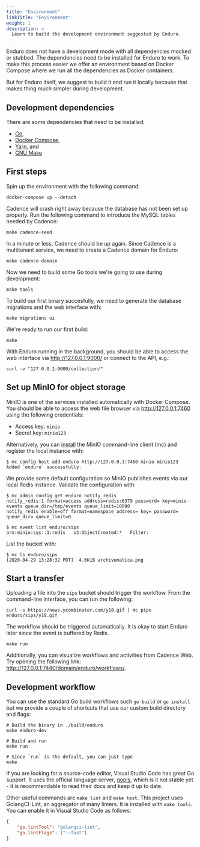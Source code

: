 ```yaml
---
title: "Environment"
linkTitle: "Environment"
weight: 1
description: >
  Learn to build the development environment suggested by Enduro.
---
```


Enduro does not have a development mode with all dependencies mocked or stubbed.
The dependencies need to be installed for Enduro to work. To make this process
easier we offer an environment based on Docker Compose where we run all the
dependencies as Docker containers.

But for Enduro itself, we suggest to build it and run it locally because that
makes thing much simpler during development.

## Development dependencies

There are some dependencies that need to be installed:

* [Go][go],
* [Docker Compose][docker-compose],
* [Yarn][yarn], and
* [GNU Make][make]

## First steps

Spin up the environment with the following command:

    docker-compose up --detach

Cadence will crash right away because the database has not been set up properly.
Run the following command to introduce the MySQL tables needed by Cadence:

    make cadence-seed

In a minute or less, Cadence should be up again. Since Cadence is a multitenant
service, we need to create a Cadence domain for Enduro:

    make cadence-domain

Now we need to build some Go tools we're going to use during development:

    make tools

To build our first binary succesfully, we need to generate the database
migrations and the web interface with:

    make migrations ui

We're ready to run our first build:

    make

With Enduro running in the background, you should be able to access the web
interface via http://127.0.0.1:9000/ or connect to the API, e.g.:

    curl -v "127.0.0.1:9000/collection/"

## Set up MinIO for object storage

MinIO is one of the services installed automatically with Docker Compose. You
should be able to access the web file browser via http://127.0.0.1:7460 using
the following credentials:

* Access key: `minio`
* Secret key: `minio123`

Alternatively, you can [install][mc] the MinIO command-line client (mc) and
register the local instance with:

    $ mc config host add enduro http://127.0.0.1:7460 minio minio123
    Added `enduro` successfully.

We provide some default configuration so MinIO publishes events via our local
Redis instance. Validate the configuration with:

    $ mc admin config get enduro notify_redis
    notify_redis:1 format=access address=redis:6379 password= key=minio-events queue_dir=/tmp/events queue_limit=10000
    notify_redis enable=off format=namespace address= key= password= queue_dir= queue_limit=0

    $ mc event list enduro/sips
    arn:minio:sqs::1:redis   s3:ObjectCreated:*   Filter:

List the bucket with:

    $ mc ls enduro/sips
    [2020-04-29 13:28:32 PDT]  4.6KiB archivematica.png

## Start a transfer

Uploading a file into the `sips` bucket should trigger the workflow. From the
command-line interface, you can run the following:

    curl -s https://news.ycombinator.com/y18.gif | mc pipe enduro/sips/y18.gif

The workflow should be triggered automatically. It is okay to start Enduro later
since the event is buffered by Redis.

    make run

Additionally, you can visualize workflows and activities from Cadence Web. Try
opening the following link: http://127.0.0.1:7440/domain/enduro/workflows/.

## Development workflow

You can use the standard Go build workflows such `go build` or `go install` but
we provide a couple of shortcuts that use our custom build directory and flags:

    # Build the binary in ./build/enduro
    make enduro-dev

    # Build and run
    make run

    # Since `run` is the default, you can just type
    make

If you are looking for a source-code editor, Visual Studio Code has great Go
support. It uses the official language server, [gopls][gopls], which is it not
stable yet - it is recommendable to read their docs and keep it up to date.

Other useful commands are `make lint` and `make test`. This project uses
GolangCI-Lint, an aggregator of many linters. It is installed with `make tools`.
You can enable it in Visual Studio Code as follows:

```json
{
    "go.lintTool": "golangci-lint",
    "go.lintFlags": ["--fast"]
}
```


[docker-compose]: https://docs.docker.com/compose/install/
[mc]: https://docs.min.io/docs/minio-client-quickstart-guide.html
[go]: https://golang.org/doc/install
[gopls]: https://github.com/golang/tools/blob/master/gopls/README.md
[yarn]: https://classic.yarnpkg.com/en/docs/install/
[make]: https://www.gnu.org/software/make/
